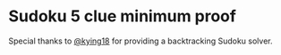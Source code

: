 # Sudoku 5 clue minimum proof
Special thanks to [@kying18](https://github.com/kying18/sudoku) for providing a backtracking Sudoku solver.
